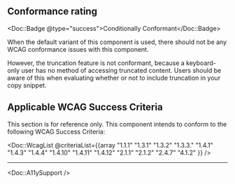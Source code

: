 ## Conformance rating

<Doc::Badge @type="success">Conditionally Conformant</Doc::Badge>

When the default variant of this component is used, there should not be any WCAG conformance issues with this component.

However, the truncation feature is not conformant, because a keyboard-only user has no method of accessing truncated content. Users should be aware of this when evaluating whether or not to include truncation in your copy snippet.

## Applicable WCAG Success Criteria

This section is for reference only. This component intends to conform to the following WCAG Success Criteria:

<Doc::WcagList @criteriaList={{array "1.1.1" "1.3.1" "1.3.2" "1.3.3." "1.4.1" "1.4.3" "1.4.4" "1.4.10" "1.4.11" "1.4.12" "2.1.1" "2.1.2" "2.4.7" "4.1.2" }} />

---

<Doc::A11ySupport />

